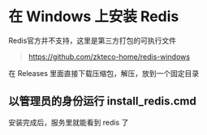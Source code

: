 # 在 Windows 上安装 Redis

Redis官方并不支持，这里是第三方打包的可执行文件

> https://github.com/zkteco-home/redis-windows

在 Releases 里面直接下载压缩包，解压，放到一个固定目录

## 以管理员的身份运行 install_redis.cmd

安装完成后，服务里就能看到 redis 了